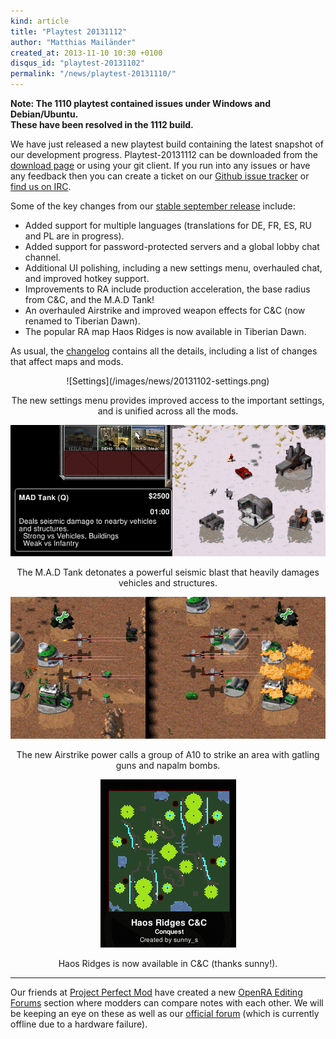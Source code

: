 ```yaml
---
kind: article
title: "Playtest 20131112"
author: "Matthias Mailänder"
created_at: 2013-11-10 10:30 +0100
disqus_id: "playtest-20131102"
permalink: "/news/playtest-20131110/"
---
```


**Note: The 1110 playtest contained issues under Windows and Debian/Ubuntu.**<br />
**These have been resolved in the 1112 build.**

We have just released a new playtest build containing the latest snapshot of our development progress.
Playtest-20131112 can be downloaded from the [download page](/download/) or using your git client.
If you run into any issues or have any feedback then you can create a ticket on our [Github issue tracker](http://bugs.open-ra.org) or [find us on IRC](http://webchat.freenode.net/?channels=openra).

Some of the key changes from our [stable september release](http://openra.res0l.net/news/release-20130915/) include:

   - Added support for multiple languages (translations for DE, FR, ES, RU and PL are in progress).
   - Added support for password-protected servers and a global lobby chat channel.
   - Additional UI polishing, including a new settings menu, overhauled chat, and improved hotkey support.
   - Improvements to RA include production acceleration, the base radius from C&C, and the M.A.D Tank!
   - An overhauled Airstrike and improved weapon effects for C&C (now renamed to Tiberian Dawn).
   - The popular RA map Haos Ridges is now available in Tiberian Dawn.

As usual, the [changelog](https://github.com/OpenRA/OpenRA/blob/playtest-20131112/CHANGELOG) contains all the details, including a list of changes that affect maps and mods.

<div style="text-align:center" markdown="1">
![Settings](/images/news/20131102-settings.png)

The new settings menu provides improved access to the important settings, and is unified across all the mods.

![MAD tank](/images/news/20131102-qtnk.png)

The M.A.D Tank detonates a powerful seismic blast that heavily damages vehicles and structures.

![A10 airstrike](/images/news/20131102-a10-strike.png)

The new Airstrike power calls a group of A10 to strike an area with gatling guns and napalm bombs.

![Haos Ridges C&C](/images/news/20131102-haos-ridges-cnc.png)

Haos Ridges is now available in C&C (thanks sunny!).
</div>

<hr />

Our friends at [Project Perfect Mod](http://www.ppmsite.com/) have created a new [OpenRA Editing Forums](http://www.ppmsite.com/forum/index.php?f=929) section where modders can compare notes with each other.
We will be keeping an eye on these as well as our [official forum](http://www.sleipnirstuff.com/forum/viewforum.php?f=80) (which is currently offline due to a hardware failure).